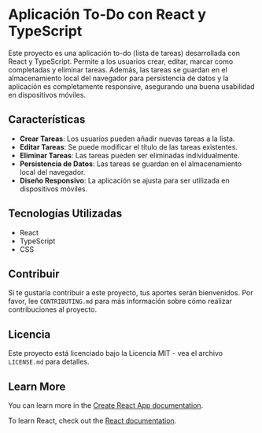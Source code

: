 # Aplicación To-Do con React y TypeScript

Este proyecto es una aplicación to-do (lista de tareas) desarrollada con React y TypeScript. Permite a los usuarios crear, editar, marcar como completadas y eliminar tareas. Además, las tareas se guardan en el almacenamiento local del navegador para persistencia de datos y la aplicación es completamente responsive, asegurando una buena usabilidad en dispositivos móviles.

## Características

- **Crear Tareas**: Los usuarios pueden añadir nuevas tareas a la lista.
- **Editar Tareas**: Se puede modificar el título de las tareas existentes.
- **Eliminar Tareas**: Las tareas pueden ser eliminadas individualmente.
- **Persistencia de Datos**: Las tareas se guardan en el almacenamiento local del navegador.
- **Diseño Responsivo**: La aplicación se ajusta para ser utilizada en dispositivos móviles.

## Tecnologías Utilizadas

- React
- TypeScript
- CSS

## Contribuir

Si te gustaría contribuir a este proyecto, tus aportes serán bienvenidos. Por favor, lee `CONTRIBUTING.md` para más información sobre cómo realizar contribuciones al proyecto.

## Licencia

Este proyecto está licenciado bajo la Licencia MIT - vea el archivo `LICENSE.md` para detalles.

## Learn More

You can learn more in the [Create React App documentation](https://facebook.github.io/create-react-app/docs/getting-started).

To learn React, check out the [React documentation](https://reactjs.org/).
